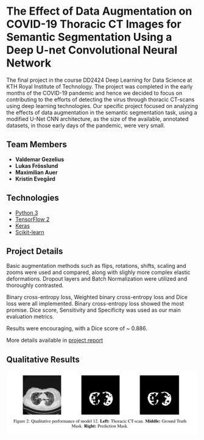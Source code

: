# The Effect of Data Augmentation on COVID-19 Thoracic CT Images for Semantic Segmentation Using a Deep U-net Convolutional Neural Network

The final project in the course DD2424 Deep Learning for Data Science at KTH Royal Institute of Technology. The project was completed in the early months of the COVID-19 pandemic and hence we decided to focus on contributing to the efforts of detecting the virus through thoracic CT-scans using deep learning technologies. Our specific project focused on analyzing the effects of data augmentation in the semantic segmentation task, using a modified U-Net CNN architecture, as the size of the available, annotated datasets, in those early days of the pandemic, were very small.

## Team Members

<ul>
    <li>
        <strong>Valdemar Gezelius</strong>
    </li>
    <li>
        <strong>Lukas Frösslund</strong>
    </li>
    <li>
        <strong>Maximilian Auer</strong>
    </li>
    <li>
        <strong>Kristin Evegård</strong>
    </li>  
</ul>

## Technologies

-   [Python 3](https://www.python.org/)
-   [TensorFlow 2](https://www.tensorflow.org/)
-   [Keras](https://keras.io/)
-   [Scikit-learn](https://sklearn.org/)

## Project Details

Basic augmentation methods such as flips, rotations, shifts, scaling and zooms were used and compared, along with slighly more complex elastic deformations. Dropout layers and Batch Normalization were utilized and thoroughly contrasted.

Binary cross-entropy loss, Weighted binary cross-entropy loss and Dice loss were all implemented. Binary cross-entropy loss showed the most promise. Dice score, Sensitivity and Specificity was used as our main evaluation metrics.

Results were encouraging, with a Dice score of ~ 0.886.

More details available in <a href="https://github.com/vgez/U-Net-CNN-COVID-19-Detection-on-Thoracic-CT-Scans/blob/main/Project_Report.pdf">project report</a>

## Qualitative Results

![qual_comparison](https://github.com/vgez/U-Net-CNN-COVID-19-Detection-on-Thoracic-CT-Scans/blob/main/images/qual_comparison.png?raw=true)

